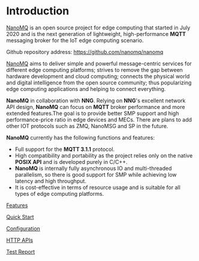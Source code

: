 # Introduction

[NanoMQ](https://nanomq.io/) is an open source project for edge computing that started in July 2020 and is the next generation of lightweight, high-performance **MQTT** messaging broker for the IoT edge computing scenario.

Github repository address: <https://github.com/nanomq/nanomq>

[NanoMQ](https://nanomq.io/) aims to deliver simple and powerful message-centric services for different edge computing platforms; strives to remove the gap between hardware development and cloud computing; connects the physical world and digital intelligence from the open source community; thus popularizing edge computing applications and helping to connect everything.

**NanoMQ** in collaboration with **NNG**. Relying on **NNG**'s excellent network API design, **NanoMQ** can focus on **MQTT** broker performance and more extended features.The goal is to provide better SMP support and high performance-price ratio in edge devices and MECs. There are plans to add other IOT protocols such as ZMQ, NanoMSG and SP in the future.

**NanoMQ** currently has the following functions and features:

- Full support for the **MQTT 3.1.1** protocol. 
- High compatibility and portability as the project relies only on the native **POSIX API** and is developed purely in C/C++.
- **NanoMQ** is internally fully asynchronous IO and multi-threaded parallelism, so there is good support for SMP while achieving low latency and high throughput.
- It is cost-effective in terms of resource usage and is suitable for all types of edge computing platforms.

[Features](./features.md)

[Quick Start](./quick-start.md)

[Configuration](./configuration.md)

[HTTP APIs](./http-api.md)

[Test Report](./test-report.md)
